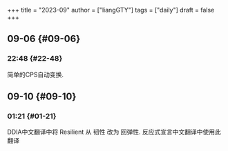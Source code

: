 +++
title = "2023-09"
author = ["liangGTY"]
tags = ["daily"]
draft = false
+++

## 09-06 {#09-06}


### 22:48 {#22-48}

简单的CPS自动变换.


## 09-10 {#09-10}


### 01:21 {#01-21}

DDIA中文翻译中将 Resilient 从 韧性 改为 回弹性. 反应式宣言中文翻译中使用此翻译
